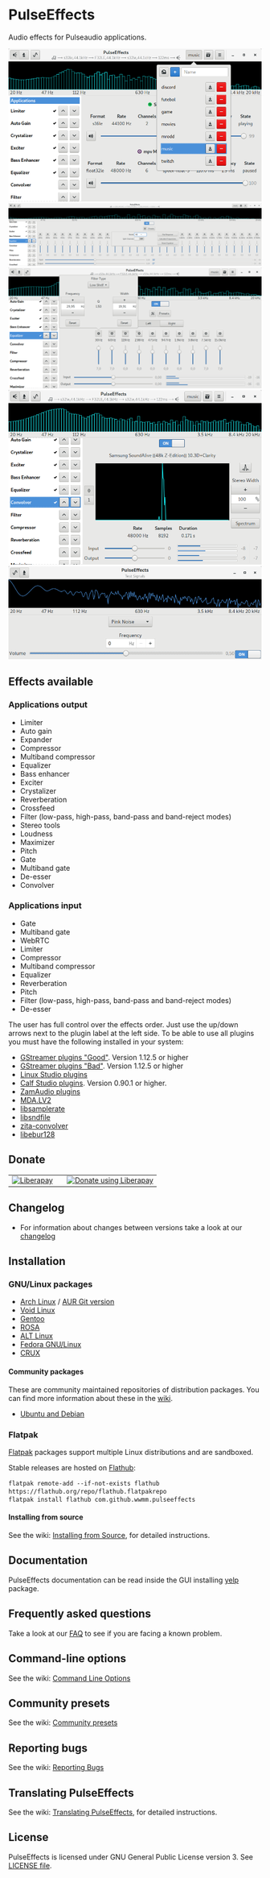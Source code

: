 # PulseEffects

Audio effects for Pulseaudio applications.

![](images/pulseeffects.png)
![](images/equalizer1.png)
![](images/equalizer2.png)
![](images/convolver.png)
![](images/test_signals.png)

## Effects available

### Applications output

- Limiter
- Auto gain
- Expander
- Compressor
- Multiband compressor
- Equalizer
- Bass enhancer
- Exciter
- Crystalizer
- Reverberation
- Crossfeed
- Filter (low-pass, high-pass, band-pass and band-reject modes)
- Stereo tools
- Loudness
- Maximizer
- Pitch
- Gate
- Multiband gate
- De-esser
- Convolver

### Applications input

- Gate
- Multiband gate
- WebRTC
- Limiter
- Compressor
- Multiband compressor
- Equalizer
- Reverberation
- Pitch
- Filter (low-pass, high-pass, band-pass and band-reject modes)
- De-esser

The user has full control over the effects order. Just use the up/down arrows
next to the plugin label at the left side. To be able to use all plugins you
must have the following installed in your system:

- [GStreamer plugins "Good"](https://github.com/GStreamer/gst-plugins-good).
  Version 1.12.5 or higher
- [GStreamer plugins "Bad"](https://github.com/GStreamer/gst-plugins-bad).
  Version 1.12.5 or higher
- [Linux Studio plugins](http://lsp-plug.in/?page=home)
- [Calf Studio plugins](https://calf-studio-gear.org/). Version 0.90.1 or higher.
- [ZamAudio plugins](http://www.zamaudio.com/)
- [MDA.LV2](https://git.drobilla.net/cgit.cgi/mda.lv2.git/about/)
- [libsamplerate](http://www.mega-nerd.com/SRC/index.html)
- [libsndfile](http://www.mega-nerd.com/libsndfile/)
- [zita-convolver](https://kokkinizita.linuxaudio.org/linuxaudio/)
- [libebur128](https://github.com/jiixyj/libebur128)

## Donate

<table>
  <tr>
    <td><a href="https://liberapay.com/wwmm/"><img src="https://upload.wikimedia.org/wikipedia/commons/2/27/Liberapay_logo_v2_white-on-yellow.svg" alt="Liberapay" width="80px" ></a></td>
    <td><a href="https://liberapay.com/wwmm/"></a></td>
    <td><a href="https://liberapay.com/wwmm/donate"><img alt="Donate using Liberapay" src="https://liberapay.com/assets/widgets/donate.svg"></a></td>
  </tr>
</table>

## Changelog

- For information about changes between versions take a look at our
  [changelog](https://github.com/wwmm/pulseeffects/blob/master/CHANGELOG.md)

## Installation

### GNU/Linux packages

- [Arch Linux](https://www.archlinux.org/packages/community/x86_64/pulseeffects/) / [AUR Git version](https://aur.archlinux.org/packages/pulseeffects-git/)
- [Void Linux](https://github.com/void-linux/void-packages/blob/master/srcpkgs/pulseeffects/template)
- [Gentoo](https://packages.gentoo.org/packages/media-sound/pulseeffects/)
- [ROSA](https://abf.io/import/pulseeffects/)
- [ALT Linux](https://packages.altlinux.org/Sisyphus/srpms/pulseeffects/)
- [Fedora GNU/Linux](https://apps.fedoraproject.org/packages/pulseeffects)
- [CRUX](https://crux.nu/portdb/?a=search&q=pulseeffects)

#### Community packages

These are community maintained repositories of distribution packages. You can
find more information about these in the
[wiki](https://github.com/wwmm/pulseeffects/wiki/Package-Repositories#package-repositories).

- [Ubuntu and Debian](https://github.com/wwmm/pulseeffects/wiki/Package-Repositories#debian--ubuntu)

### Flatpak

[Flatpak](https://flatpak.org/) packages support multiple Linux distributions and are sandboxed.

Stable releases are hosted on
[Flathub](https://flathub.org/apps/details/com.github.wwmm.pulseeffects):

```
flatpak remote-add --if-not-exists flathub https://flathub.org/repo/flathub.flatpakrepo
flatpak install flathub com.github.wwmm.pulseeffects
```

#### Installing from source

See the wiki: [Installing from Source](https://github.com/wwmm/pulseeffects/wiki/Installation-from-Source), for detailed instructions.

## Documentation

PulseEffects documentation can be read inside the GUI installing
[yelp](https://gitlab.gnome.org/GNOME/yelp) package.

## Frequently asked questions

Take a look at our [FAQ](https://github.com/wwmm/pulseeffects/wiki/FAQ) to see
if you are facing a known problem.

## Command-line options

See the wiki: [Command Line Options](https://github.com/wwmm/pulseeffects/wiki/Command-Line-Options)

## Community presets

See the wiki: [Community presets](https://github.com/wwmm/pulseeffects/wiki/Community-presets)

## Reporting bugs

See the wiki: [Reporting Bugs](https://github.com/wwmm/pulseeffects/wiki/Reporting-bugs)

## Translating PulseEffects

See the wiki: [Translating PulseEffects](https://github.com/wwmm/pulseeffects/wiki/Translating-PulseEffects), for detailed instructions.

## License

PulseEffects is licensed under GNU General Public License version 3. See [LICENSE file](https://github.com/wwmm/pulseeffects/blob/master/LICENSE.md).
